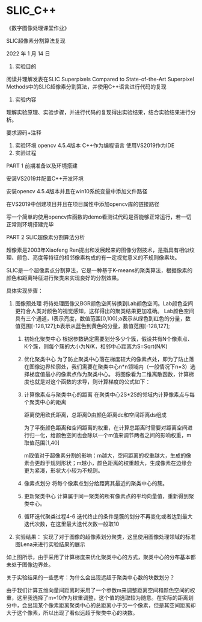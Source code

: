 # SLIC_C++


《数字图像处理课堂作业》

SLIC超像素分割算法复现

      	        
      	        

2022 年 1 月 14 日

1. 实验目的

阅读并理解发表在SLIC Superpixels Compared to State-of-the-Art Superpixel
Methods中的SLIC超像素分割算法，并使用C++语言进行代码的复现

1. 实验内容

理解实验原理、实验步骤，并进行代码的复现得出实验结果，结合实验结果进行分析。

要求源码+注释

1. 实验环境
   opencv 4.5.4版本
   C++作为编程语言
   使用VS2019作为IDE
2. 实验过程

PART 1 前期准备以及环境搭建

安装VS2019并配置C++开发环境

安装opencv 4.5.4版本并且在win10系统变量中添加文件路径

在VS2019中创建项目并且在项目属性中添加opencv库的链接路径

写一个简单的使用opencv库函数的demo看测试代码是否能够正常运行，若一切正常则环境搭建完毕

PART 2 SLIC超像素分割算法分析

超像素是2003年Xiaofeng
Ren提出和发展起来的图像分割技术，是指具有相似纹理、颜色、亮度等特征的相邻像素构成的有一定视觉意义的不规则像素块。

SLIC是一个超像素点分割算法，它是一种基于K-means的聚类算法，根据像素的颜色和距离特征进行聚类来实现良好的分割效果。

具体实现步骤：

1. 图像预处理
   将待处理图像又BGR颜色空间转换到Lab颜色空间。Lab颜色空间更符合人类对颜色的视觉感知，这样得出的聚类结果更加准确。
   Lab颜色空间具有三个通道，l表示亮度，数值范围[0,100];a表示从绿色到红色的分量，数值范围[-128,127];b表示从蓝色到黄色的分量，数值范围[-128,127];
   1. 初始化聚类中心
      根据参数确定需要划分多少个簇，假设共有N个像素点、K个簇，则每个簇的大小为N/K，相邻中心距离为S=Sqrt(N/K)
   2. 优化聚类中心
      为了防止聚类中心落在梯度较大的像素点处，即为了防止落在图像边界轮廓处，我们需要在聚类中心n*n领域内（一般情况下n=3）选择梯度值最小的像素点作为聚类中心。
      将图像看为二维离散函数，计算梯度也就是对这个函数的求导，则计算梯度的公式如下：
      
   3. 计算像素点与聚类中心的距离
      在聚类中心2S*2S的邻域内计算像素点与每个聚类中心的距离
      
      距离使用欧氏距离，总距离D由颜色距离dc和空间距离ds组成
      
      为了平衡颜色距离和空间距离的权重，在计算总距离时需要对距离空间进行归一化，给颜色空间也会除以一个m值来调节两者之间的影响权重，m取值范围[1,40]
      
      m取值对于超像素分割的影响：m越大，空间距离的权重越大，生成的像素会更趋于规则形状；m越小，颜色距离的权重越大，生成像素在边缘会更为紧凑，形状大小较为不规则。
   4. 像素点划分
      将每个像素点划分给距离其最近的聚类中心的簇。
   5. 更新聚类中心
      计算属于同一聚类的所有像素点的平均向量值，重新得到聚类中心。
   6. 循环迭代聚类过程4-6
      迭代终止的条件是簇的划分不再变化或者达到最大迭代次数，在这里最大迭代次数一般取10
2. 实验结果：
   实现了对于图像的超像素划分聚类，这里使用图像处理领域的标准图Lena来进行实验结果的展示



如上图所示，由于采用了计算梯度来优化聚类中心的方式，聚类中心的分布基本都未处于图像边界处。

关于实验结果的一些思考：为什么会出现远超于聚类中心数的块数划分？

由于我们计算五维向量间距离时采用了一个参数m来调整距离空间和颜色空间的权重，这里我选择了m=10作为权重调整，这个值的选取较为随意。在实际的距离划分中，会出现某个像素距离聚类中心的总距离小于另一个像素，但是其空间距离却大于这个像素，所以出现了看似远超于聚类中心的块数。


